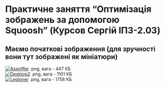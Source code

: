 # Практичне заняття “Оптимізація зображень за допомогою Squoosh” (Курсов Сергій ІПЗ-2.03)
## Маємо початкові зображення (для зручності вони тут зображені як мініатюри)
<a href="https://ibb.co/whL65N0X"><img src="https://i.ibb.co/whL65N0X/Assniffer.png" alt="Assniffer" border="0"></a> .png, вага - 447 КБ
<br>
<a href="https://ibb.co/Kz85HJhv"><img src="https://i.ibb.co/Kz85HJhv/Desktop2.png" alt="Desktop2" border="0"></a> .png, вага - 1101 КБ
<br>
<a href="https://ibb.co/67bXp6Yq"><img src="https://i.ibb.co/67bXp6Yq/Legioner.png" alt="Legioner" border="0"></a> .png, вага - 1758 КБ
<br>
<br>
